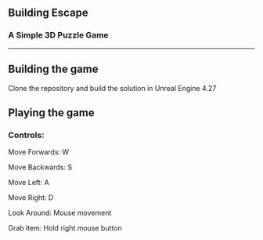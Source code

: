 ## Building Escape

### A Simple 3D Puzzle Game

---

## Building the game

Clone the repository and build the solution in Unreal Engine 4.27

## Playing the game

### Controls:

Move Forwards: W

Move Backwards: S

Move Left: A

Move Right: D

Look Around: Mouse movement

Grab item: Hold right mouse button